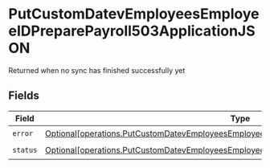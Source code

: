 # PutCustomDatevEmployeesEmployeeIDPreparePayroll503ApplicationJSON

Returned when no sync has finished successfully yet


## Fields

| Field                                                                                                                                                                                                  | Type                                                                                                                                                                                                   | Required                                                                                                                                                                                               | Description                                                                                                                                                                                            |
| ------------------------------------------------------------------------------------------------------------------------------------------------------------------------------------------------------ | ------------------------------------------------------------------------------------------------------------------------------------------------------------------------------------------------------ | ------------------------------------------------------------------------------------------------------------------------------------------------------------------------------------------------------ | ------------------------------------------------------------------------------------------------------------------------------------------------------------------------------------------------------ |
| `error`                                                                                                                                                                                                | [Optional[operations.PutCustomDatevEmployeesEmployeeIDPreparePayroll503ApplicationJSONError]](undefined/models/operations/putcustomdatevemployeesemployeeidpreparepayroll503applicationjsonerror.md)   | :heavy_check_mark:                                                                                                                                                                                     | N/A                                                                                                                                                                                                    |
| `status`                                                                                                                                                                                               | [Optional[operations.PutCustomDatevEmployeesEmployeeIDPreparePayroll503ApplicationJSONStatus]](undefined/models/operations/putcustomdatevemployeesemployeeidpreparepayroll503applicationjsonstatus.md) | :heavy_check_mark:                                                                                                                                                                                     | N/A                                                                                                                                                                                                    |